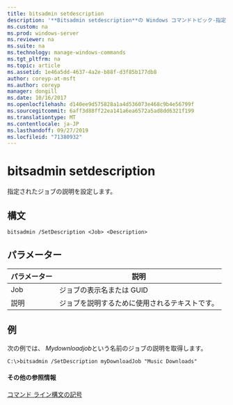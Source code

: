 ```yaml
---
title: bitsadmin setdescription
description: '**Bitsadmin setdescription**の Windows コマンドトピック-指定したジョブの説明を設定します。'
ms.custom: na
ms.prod: windows-server
ms.reviewer: na
ms.suite: na
ms.technology: manage-windows-commands
ms.tgt_pltfrm: na
ms.topic: article
ms.assetid: 1e46a5dd-4637-4a2e-b88f-d3f85b177db8
author: coreyp-at-msft
ms.author: coreyp
manager: dongill
ms.date: 10/16/2017
ms.openlocfilehash: d140ee9d575828a1a4d536073e468c9b4e56799f
ms.sourcegitcommit: 6aff3d88ff22ea141a6ea6572a5ad8dd6321f199
ms.translationtype: MT
ms.contentlocale: ja-JP
ms.lasthandoff: 09/27/2019
ms.locfileid: "71380932"
---
```

# <a name="bitsadmin-setdescription"></a>bitsadmin setdescription



指定されたジョブの説明を設定します。

## <a name="syntax"></a>構文

```
bitsadmin /SetDescription <Job> <Description>
```

## <a name="parameters"></a>パラメーター

|パラメーター|説明|
|---------|-----------|
|Job|ジョブの表示名または GUID|
|説明|ジョブを説明するために使用されるテキストです。|

## <a name="BKMK_examples"></a>例

次の例では、 *Mydownloadjob*という名前のジョブの説明を取得します。
```
C:\>bitsadmin /SetDescription myDownloadJob "Music Downloads"
```

#### <a name="additional-references"></a>その他の参照情報

[コマンド ライン構文の記号](command-line-syntax-key.md)